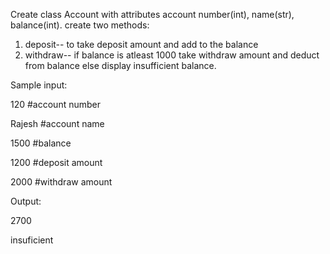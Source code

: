 Create class Account with attributes account number(int), name(str), balance(int).
create two methods:
1. deposit-- to take deposit amount and add to the balance
2. withdraw-- if balance is atleast 1000 take withdraw amount and deduct from balance else display insufficient balance.

Sample input:

120 #account number

Rajesh #account name

1500 #balance

1200 #deposit amount

2000 #withdraw amount


Output:

2700 

insuficient

